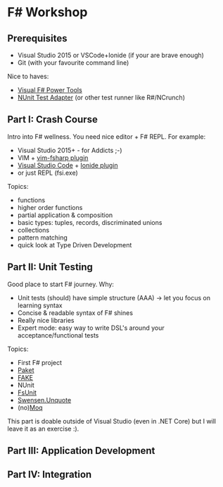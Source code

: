 # F# Workshop

## Prerequisites

* Visual Studio 2015 or VSCode+Ionide (if your are brave enough)
* Git (with your favourite command line)

Nice to haves:

* [Visual F# Power Tools](http://fsprojects.github.io/VisualFSharpPowerTools/)
* [NUnit Test Adapter](https://github.com/nunit/docs/wiki/Visual-Studio-Test-Adapter) (or other test runner like R#/NCrunch)

## Part I: Crash Course

Intro into F# wellness. You need nice editor + F# REPL. For example:

* Visual Studio 2015+ - for Addicts ;-)
* VIM + [vim-fsharp plugin](https://github.com/fsharp/vim-fsharp)
* [Visual Studio Code](https://code.visualstudio.com/) + [Ionide plugin](http://ionide.io/)
* or just REPL (fsi.exe)

Topics:

* functions
* higher order functions
* partial application & composition
* basic types: tuples, records, discriminated unions
* collections
* pattern matching
* quick look at Type Driven Development

## Part II: Unit Testing

Good place to start F# journey. Why:

* Unit tests (should) have simple structure (AAA) -> let you focus on learning syntax
* Concise & readable syntax of F# shines
* Really nice libraries
* Expert mode: easy way to write DSL's around your acceptance/functional tests

Topics:

* First F# project
* [Paket](https://fsprojects.github.io/Paket/)
* [FAKE](http://fsharp.github.io/FAKE/)
* NUnit
* [FsUnit](http://fsprojects.github.io/FsUnit/)
* [Swensen.Unquote](http://www.swensensoftware.com/unquote)
* (no)[Moq](https://github.com/moq/moq4)

This part is doable outside of Visual Studio (even in .NET Core) but I will leave it as an exercise :).

## Part III: Application Development

## Part IV: Integration